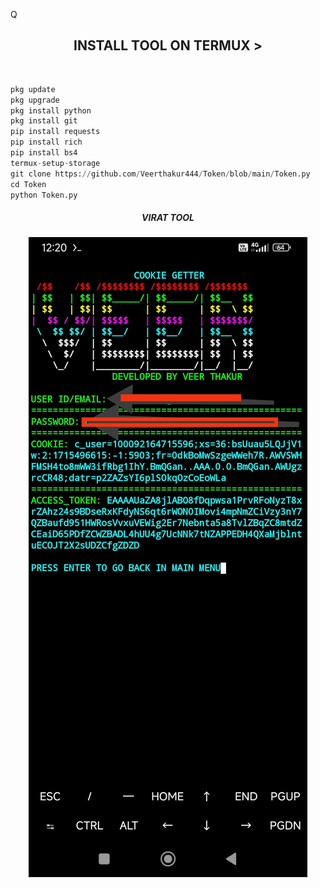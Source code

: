 Q<h2 align="center">INSTALL TOOL ON TERMUX > </h2><br>
 
```python
pkg update 
pkg upgrade
pkg install python
pkg install git
pip install requests
pip install rich
pip install bs4
termux-setup-storage
git clone https://github.com/Veerthakur444/Token/blob/main/Token.py
cd Token
python Token.py
```
<h5 align="center"><b>VIRAT TOOL</b></h5>
<p align="center"><img src="https://github.com/Veerthakur444/Token/blob/main/IMG_20240512_122745.jpg">

